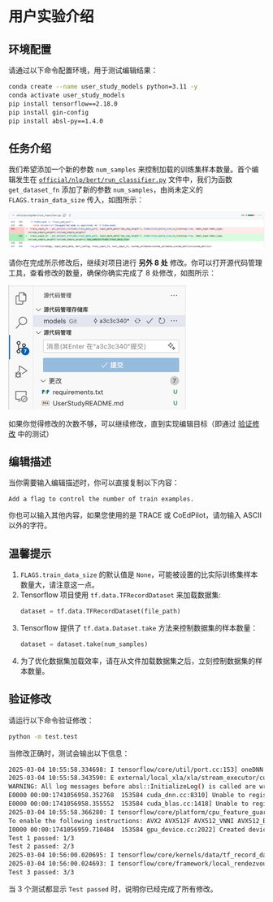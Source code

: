 # 用户实验介绍

## 环境配置
请通过以下命令配置环境，用于测试编辑结果：
```bash
conda create --name user_study_models python=3.11 -y
conda activate user_study_models
pip install tensorflow==2.18.0
pip install gin-config
pip install absl-py==1.4.0
```

## 任务介绍
我们希望添加一个新的参数 `num_samples` 来控制加载的训练集样本数量。首个编辑发生在 [`official/nlp/bert/run_classifier.py`](official/nlp/bert/run_classifier.py) 文件中，我们为函数 `get_dataset_fn` 添加了新的参数 `num_samples`，由尚未定义的 `FLAGS.train_data_size` 传入，如图所示：

![image](./images/init_edit.png)

请你在完成所示修改后，继续对项目进行 **另外 8 处** 修改。你可以打开源代码管理工具，查看修改的数量，确保你确实完成了 8 处修改，如图所示：

![image](./images/git_diff.png)

如果你觉得修改的次数不够，可以继续修改，直到实现编辑目标（即通过 [验证修改](#验证修改) 中的测试）

## 编辑描述
当你需要输入编辑描述时，你可以直接复制以下内容：
```
Add a flag to control the number of train examples.
```
你也可以输入其他内容，如果您使用的是 TRACE 或 CoEdPilot，请勿输入 ASCII 以外的字符。

## 温馨提示
1. `FLAGS.train_data_size` 的默认值是 `None`，可能被设置的比实际训练集样本数量大，请注意这一点。
2. Tensorflow 项目使用 `tf.data.TFRecordDataset` 来加载数据集:
    ```python
    dataset = tf.data.TFRecordDataset(file_path)
    ```
3. Tensorflow 提供了 `tf.data.Dataset.take` 方法来控制数据集的样本数量：
    ```python
    dataset = dataset.take(num_samples)
    ```
4. 为了优化数据集加载效率，请在从文件加载数据集之后，立刻控制数据集的样本数量。

## 验证修改
请运行以下命令验证修改：
```bash
python -m test.test
```

当修改正确时，测试会输出以下信息：
```bash
2025-03-04 10:55:58.334698: I tensorflow/core/util/port.cc:153] oneDNN custom operations are on. You may see slightly different numerical results due to floating-point round-off errors from different computation orders. To turn them off, set the environment variable `TF_ENABLE_ONEDNN_OPTS=0`.
2025-03-04 10:55:58.343590: E external/local_xla/xla/stream_executor/cuda/cuda_fft.cc:477] Unable to register cuFFT factory: Attempting to register factory for plugin cuFFT when one has already been registered
WARNING: All log messages before absl::InitializeLog() is called are written to STDERR
E0000 00:00:1741056958.352768  153584 cuda_dnn.cc:8310] Unable to register cuDNN factory: Attempting to register factory for plugin cuDNN when one has already been registered
E0000 00:00:1741056958.355552  153584 cuda_blas.cc:1418] Unable to register cuBLAS factory: Attempting to register factory for plugin cuBLAS when one has already been registered
2025-03-04 10:55:58.366280: I tensorflow/core/platform/cpu_feature_guard.cc:210] This TensorFlow binary is optimized to use available CPU instructions in performance-critical operations.
To enable the following instructions: AVX2 AVX512F AVX512_VNNI AVX512_BF16 FMA, in other operations, rebuild TensorFlow with the appropriate compiler flags.
I0000 00:00:1741056959.710484  153584 gpu_device.cc:2022] Created device /job:localhost/replica:0/task:0/device:GPU:0 with 20953 MB memory:  -> device: 0, name: NVIDIA RTX A5000, pci bus id: 0000:01:00.0, compute capability: 8.6
Test 1 passed: 1/3
Test 2 passed: 2/3
2025-03-04 10:56:00.020695: I tensorflow/core/kernels/data/tf_record_dataset_op.cc:370] TFRecordDataset `buffer_size` is unspecified, default to 262144
2025-03-04 10:56:00.024693: I tensorflow/core/framework/local_rendezvous.cc:405] Local rendezvous is aborting with status: OUT_OF_RANGE: End of sequence
Test 3 passed: 3/3
```
当 3 个测试都显示 `Test passed` 时，说明你已经完成了所有修改。